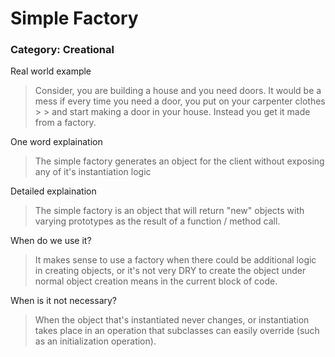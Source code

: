 # Simple Factory

### Category: Creational

Real world example

> Consider, you are building a house and you need doors. It would be a mess if every time you need a door, you put on your carpenter clothes > > and start making a door in your house. Instead you get it made from a factory.

One word explaination

> The simple factory generates an object for the client without exposing any of it's instantiation logic

Detailed explaination

> The simple factory is an object that will return "new" objects with varying prototypes as the result of a function / method call.

When do we use it?

> It makes sense to use a factory when there could be additional logic in creating objects, or it's not very DRY to create the object under normal object creation means in the current block of code.

When is it not necessary?

> When the object that's instantiated never
> changes, or instantiation takes place in an operation that subclasses can
> easily override (such as an initialization operation).

